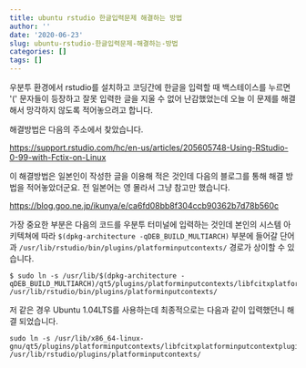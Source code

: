 ```yaml
---
title: ubuntu rstudio 한글입력문제 해결하는 방법
author: ''
date: '2020-06-23'
slug: ubuntu-rstudio-한글입력문제-해결하는-방법
categories: []
tags: []
---
```


 우분투 환경에서 rstudio를 설치하고 코딩간에 한글을 입력할 때 백스테이스를 누르면 '('
문자들이 등장하고 잘못 입력한 글을 지울 수 없어 난감했었는데 오늘 이 문제를 해결해서 
망각하지 않도록 적어놓으려고 합니다.

해결방법은 다음의 주소에서 찾았습니다.

https://support.rstudio.com/hc/en-us/articles/205605748-Using-RStudio-0-99-with-Fctix-on-Linux

이 해결방법은 일본인이 작성한 글을 이용해 적은 것인데 다음의 블로그를 통해 해결
방법을 적어놓았더군요. 전 일본어는 영 몰라서 그냥 참고만 했습니다.

https://blog.goo.ne.jp/ikunya/e/ca6fd08bb8f304ccb90362b7d78b560c


 가장 중요한 부분은 다음의 코드를 우분투 터미널에 입력하는 것인데 본인의 시스템
 아키텍쳐에 따라 `$(dpkg-architecture -qDEB_BUILD_MULTIARCH)` 부분에 들어갈 단어과 `/usr/lib/rstudio/bin/plugins/platforminputcontexts/` 경로가 상이할 수 있습니다.


```code
$ sudo ln -s /usr/lib/$(dpkg-architecture -qDEB_BUILD_MULTIARCH)/qt5/plugins/platforminputcontexts/libfcitxplatforminputcontextplugin.so /usr/lib/rstudio/bin/plugins/platforminputcontexts/
```

 저 같은 경우 Ubuntu 1.04LTS를 사용하는데 최종적으로는 다음과 같이 입력했던니 해결
 되었습니다. 
 
 

```code
sudo ln -s /usr/lib/x86_64-linux-gnu/qt5/plugins/platforminputcontexts/libfcitxplatforminputcontextplugin.so /usr/lib/rstudio/plugins/platforminputcontexts/
```
 

